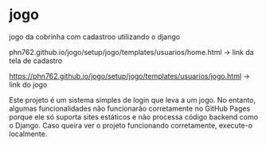 # jogo
 jogo da cobrinha com cadastroo utilizando o django

phn762.github.io/jogo/setup/jogo/templates/usuarios/home.html -> link da tela de cadastro 

https://phn762.github.io/jogo/setup/jogo/templates/usuarios/jogo.html -> link do jogo


Este projeto é um sistema simples de login que leva a um jogo. No entanto, algumas funcionalidades não funcionarão corretamente no GitHub Pages porque ele só suporta sites estáticos e não processa código backend como o Django. Caso queira ver o projeto funcionando corretamente, execute-o localmente.